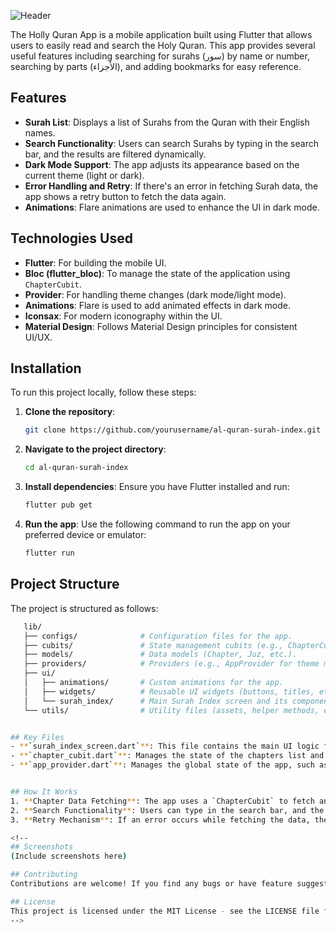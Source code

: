 
![Header](https://capsule-render.vercel.app/api?type=venom&height=300&color=gradient&text=Holly%20Quran%20App&fontColor=000)

The Holly Quran App is a mobile application built using Flutter that allows users to easily read and search the Holy Quran. This app provides several useful features including searching for surahs (سور) by name or number, searching by parts (الأجزاء), and adding bookmarks for easy reference.



## Features

- **Surah List**: Displays a list of Surahs from the Quran with their English names.
- **Search Functionality**: Users can search Surahs by typing in the search bar, and the results are filtered dynamically.
- **Dark Mode Support**: The app adjusts its appearance based on the current theme (light or dark).
- **Error Handling and Retry**: If there's an error in fetching Surah data, the app shows a retry button to fetch the data again.
- **Animations**: Flare animations are used to enhance the UI in dark mode.

## Technologies Used

- **Flutter**: For building the mobile UI.
- **Bloc (flutter_bloc)**: To manage the state of the application using `ChapterCubit`.
- **Provider**: For handling theme changes (dark mode/light mode).
- **Animations**: Flare is used to add animated effects in dark mode.
- **Iconsax**: For modern iconography within the UI.
- **Material Design**: Follows Material Design principles for consistent UI/UX.

## Installation

To run this project locally, follow these steps:

1. **Clone the repository**:

   ```bash
   git clone https://github.com/yourusername/al-quran-surah-index.git

   
2. **Navigate to the project directory**:

   ```bash
   cd al-quran-surah-index
   
3. **Install dependencies**:
Ensure you have Flutter installed and run:

   ```bash
   flutter pub get
   
4. **Run the app**:
Use the following command to run the app on your preferred device or emulator:

   ```bash
   flutter run

## Project Structure

The project is structured as follows:

```bash
   lib/
   ├── configs/              # Configuration files for the app.
   ├── cubits/               # State management cubits (e.g., ChapterCubit).
   ├── models/               # Data models (Chapter, Juz, etc.).
   ├── providers/            # Providers (e.g., AppProvider for theme management).
   ├── ui/
   │   ├── animations/       # Custom animations for the app.
   │   ├── widgets/          # Reusable UI widgets (buttons, titles, etc.).
   │   └── surah_index/      # Main Surah Index screen and its components.
   └── utils/                # Utility files (assets, helper methods, etc.).


## Key Files
- **`surah_index_screen.dart`**: This file contains the main UI logic for displaying the Surah index and handling search functionality.
- **`chapter_cubit.dart`**: Manages the state of the chapters list and handles the fetching of chapter data.
- **`app_provider.dart`**: Manages the global state of the app, such as theme (dark/light mode).


## How It Works
1. **Chapter Data Fetching**: The app uses a `ChapterCubit` to fetch and manage the state of the Surah list. The data is loaded from an API or other data source when the app initializes.
2. **Search Functionality**: Users can type in the search bar, and the list of Surahs is dynamically filtered based on the search query.
3. **Retry Mechanism**: If an error occurs while fetching the data, the user is presented with a retry button that triggers the fetch process again.

<!--
## Screenshots
(Include screenshots here)

## Contributing
Contributions are welcome! If you find any bugs or have feature suggestions, feel free to create an issue or submit a pull request.

## License
This project is licensed under the MIT License - see the LICENSE file for details.
-->

